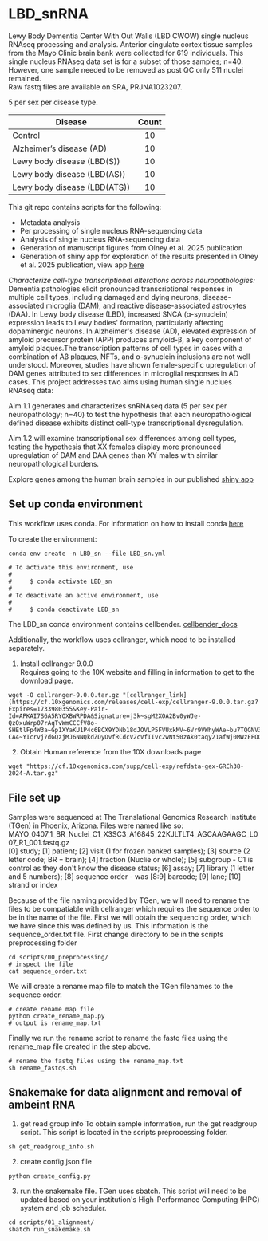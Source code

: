 # LBD_snRNA
Lewy Body Dementia Center With Out Walls (LBD CWOW) single nucleus RNAseq processing and analysis.
Anterior cingulate cortex tissue samples from the Mayo Clinic brain bank were collected for 619 individuals. This single nucleus RNAseq data set is for a subset of those samples; n=40. However, one sample needed to be removed as post QC only 511 nuclei remained.  
Raw fastq files are available on SRA, PRJNA1023207.

5 per sex per disease type. 

| Disease                   | Count   |
| ------------------------- |:-------:|
| Control                     | 10    |
| Alzheimer’s disease (AD)    | 10    |
| Lewy body disease (LBD(S))  | 10    |
| Lewy body disease (LBD(AS)) | 10    |
| Lewy body disease (LBD(ATS))| 10    |

This git repo contains scripts for the following:
-   Metadata analysis
-   Per processing of single nucleus RNA-sequencing data
-   Analysis of single nucleus RNA-sequencing data 
-   Generation of manuscript figures from Olney et al. 2025 publication 
-   Generation of shiny app for exploration of the results presented in Olney et al. 2025 publication, view app [here](https://fryerlab.shinyapps.io/lbd_cwow_snrna/)


*Characterize cell-type transcriptional alterations across neuropathologies:* Dementia pathologies elicit pronounced transcriptional responses in multiple cell types, including damaged and dying neurons, disease-associated microglia (DAM), and reactive disease-associated astrocytes (DAA). In Lewy body disease (LBD), increased SNCA (α-synuclein) expression leads to Lewy bodies' formation, particularly affecting dopaminergic neurons. In Alzheimer's disease (AD), elevated expression of amyloid precursor protein (APP) produces amyloid-β, a key component of amyloid plaques.The transcription patterns of cell types in cases with a combination of Aβ plaques, NFTs, and α-synuclein inclusions are not well understood. Moreover, studies have shown female-specific upregulation of DAM genes attributed to sex differences in microglial responses in AD cases. This project addresses two aims using human single nuclues RNAseq data: 

Aim 1.1 generates and characterizes snRNAseq data (5 per sex per neuropathology; n=40) to test the hypothesis that each neuropathological defined disease exhibits distinct cell-type transcriptional dysregulation.

Aim 1.2 will examine transcriptional sex differences among cell types, testing the hypothesis that XX females display more pronounced upregulation of DAM and DAA genes than XY males with similar neuropathological burdens.

Explore genes among the human brain samples in our published [shiny app](https://fryerlab.shinyapps.io/lbd_cwow_snrna/)


## Set up conda environment
This workflow uses conda. For information on how to install conda [here](https://docs.conda.io/projects/conda/en/latest/user-guide/index.html)

To create the environment:
```
conda env create -n LBD_sn --file LBD_sn.yml

# To activate this environment, use
#
#     $ conda activate LBD_sn
#
# To deactivate an active environment, use
#
#     $ conda deactivate LBD_sn
```
The LBD_sn conda environment contains cellbender.  [cellbender_docs](https://cellbender.readthedocs.io/en/latest/installation/index.html)

Additionally, the workflow uses cellranger, which need to be installed separately.
1. Install cellranger 9.0.0\
Requires going to the 10X website and filling in information to get to the download page.
```
wget -O cellranger-9.0.0.tar.gz "[cellranger_link](https://cf.10xgenomics.com/releases/cell-exp/cellranger-9.0.0.tar.gz?Expires=1733980355&Key-Pair-Id=APKAI7S6A5RYOXBWRPDA&Signature=j3k~sgM2XOA2Bv0yWJe-QzOxuWrp07rAqTvWmCCCfV8o-SHEtlFp4W3a~Gp1XYaKU1P4c6BCX9YDNb18dJOVLP5FVUxkMV~6Vr9VWhyWAe~bu7TQGNV3N4k8cjnXowWaY8qtSXubiq2SYw~95TQjL4DZx58leAFfcvPEfbUbKjOyUk8tGZhjKF7M~qGkIYrZcbz8uzB0nH~nP5p0XiLwUQgspyOhrN4xdufLVhguoUrMG25u8tWpUUfy~uxmo2z-CA4~YIcrvj7dGQzjMJ6NNQkdZDyOvfRCdcV2cVfIIvc2wNt50zAk0taqy21afWj0MWzEFOQ0eyrsUlONsiuSIA__)"
```

2. Obtain Human reference from the 10X downloads page 
```
wget "https://cf.10xgenomics.com/supp/cell-exp/refdata-gex-GRCh38-2024-A.tar.gz"
```

## File set up
Samples were sequenced at The Translational Genomics Research Institute (TGen) in Phoenix, Arizona. Files were named like so:
MAYO_0407_1_BR_Nuclei_C1_X3SC3_A16845_22KJLTLT4_AGCAAGAAGC_L007_R1_001.fastq.gz\
[0] study; [1] patient; [2] visit (1 for frozen banked samples); [3] source (2 letter code; BR = brain); [4] fraction (Nuclie or whole); [5] subgroup - C1 is control as they don't know the disease status; [6] assay; [7] library (1 letter and 5 numbers); [8] sequence order - was [8:9] barcode; [9] lane; [10] strand or index

Because of the file naming provided by TGen, we will need to rename the files to be compatiable with cellranger which requires the sequence order to be in the name of the file. First we will obtain the sequencing order, 
which we have since this was defined by us. This information is the sequence_order.txt file. 
First change directory to be in the scripts preprocessing folder 
```
cd scripts/00_preprocessing/
# inspect the file 
cat sequence_order.txt
```

We will create a rename map file to match the TGen filenames to the sequence order. 
```
# create rename map file 
python create_rename_map.py
# output is rename_map.txt
```

Finally we run the rename script to rename the fastq files using the rename_map file created in the step above. 
```
# rename the fastq files using the rename_map.txt
sh rename_fastqs.sh
```

## Snakemake for data alignment and removal of ambeint RNA
1. get read group info
To obtain sample information, run the get readgroup script. This script is located in the scripts preprocessing folder. 
```
sh get_readgroup_info.sh
```

2. create config.json file 
```
python create_config.py
```

3. run the snakemake file. 
TGen uses sbatch. This script will need to be updated based on your institution's High-Performance Computing (HPC) system and job scheduler.
```
cd scripts/01_alignment/
sbatch run_snakemake.sh
```
